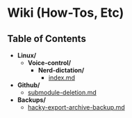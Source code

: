 # Wiki (How-Tos, Etc)

## Table of Contents

  - **Linux/**
    - **Voice-control/**
      - **Nerd-dictation/**
        - [index.md](linux/voice-control/nerd-dictation/index.md)
  - **Github/**
    - [submodule-deletion.md](github/submodule-deletion.md)
  - **Backups/**
    - [hacky-export-archive-backup.md](backups/hacky-export-archive-backup.md)